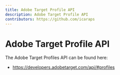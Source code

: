 ```yaml
---
title: Adobe Target Profile API
description: Adobe Target Profile API
contributors: https://github.com/icaraps
---
```


# Adobe Target Profile API

The Adobe Target Profiles API can be found here:

* https://developers.adobetarget.com/api/#profiles
